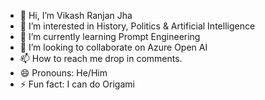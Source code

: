 - 👋 Hi, I’m Vikash Ranjan Jha
- 👀 I’m interested in History, Politics & Artificial Intelligence
- 🌱 I’m currently learning Prompt Engineering
- 💞️ I’m looking to collaborate on Azure Open AI
- 📫 How to reach me drop in comments.
- 😄 Pronouns: He/Him
- ⚡ Fun fact: I can do Origami

<!---
imvikashjha/imvikashjha is a ✨ special ✨ repository because its `README.md` (this file) appears on your GitHub profile.
You can click the Preview link to take a look at your changes.
--->
